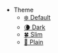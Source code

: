 - Theme
    - [:snowflake: Default](# 'Simple')
    - [:waning_crescent_moon: Dark](# 'Simple Dark')
    - [:four_leaf_clover: Slim](# 'Vue')
    - [:newspaper: Plain](# 'Plain')